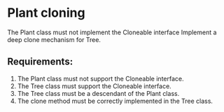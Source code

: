# Plant cloning

The Plant class must not implement the Cloneable interface
Implement a deep clone mechanism for Tree.


## Requirements:
1. The Plant class must not support the Cloneable interface.
2. The Tree class must support the Cloneable interface.
3. The Tree class must be a descendant of the Plant class.
4. The clone method must be correctly implemented in the Tree class.